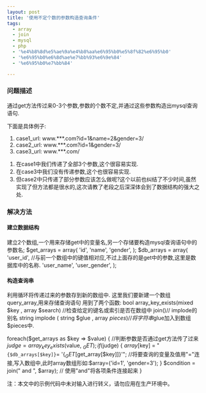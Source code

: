 ```yaml
---
layout: post
title: '使用不定个数的参数构造查询条件'
tags:
  - array
  - join
  - mysql
  - php
  - '%e4%b8%8d%e5%ae%9a%e4%b8%aa%e6%95%b0%e5%8f%82%e6%95%b0'
  - '%e6%95%b0%e6%8d%ae%e7%bb%93%e6%9e%84'
  - '%e6%95%b0%e7%bb%84'

---
```


<h3>问题描述</h3>

通过get方法传过来0-3个参数,参数的个数不定,并通过这些参数构造出mysql查询语句.

下面是具体例子:
<ol>
	<li>case1_url: www.***.com?id=1&amp;name=2&amp;gender=3/</li>
	<li>case2_url: www.***.com?id=1&amp;gender=3/</li>
	<li>case3_url: www.***.com/</li>
</ol>

<ol>
	<li>在case1中我们传递了全部3个参数,这个很容易实现.</li>
	<li>在case3中我们没有传递参数,这个也很容易实现.</li>
	<li>但case2中只传递了部分参数应该怎么做呢?这个以前也纠结了不少时间,虽然实现了但方法都是很水的,这次请教了老段之后深深体会到了数据结构的强大之处.</li>
</ol>

<h3>解决方法</h3>

<h4>建立数据结构</h4>

建立2个数组,一个用来存储get中的变量名,另一个存储要构造mysql查询语句中的参数名;
<coolcode lang="php" linenum="off">$get_arrays = array(
        'id',
        'name',
        'gender',
);
$db_arrays = array(
        'user_id',	//与前一个数组中的键值相对应,不过上面存的是get中的参数,这里是数据库中的名称.
        'user_name',
        'user_gender',
);</coolcode>

<h4>构造查询串</h4>

利用循环将传递过来的参数存到新的数组中.	这里我们要新建一个数组query_array,用来存储查询语句
用到了两个函数:
<coolcode lang="php" linenum="off">
bool array_key_exists(mixed $key , array $search) //检查给定的键名或索引是否在数组中
join()// implode的别名
string implode ( string $glue , array $pieces ) //将字符串$glue加入到数组$pieces中.</li>
</coolcode>

<coolcode lang="php" linenum="off">foreach($get_arrays as $key =&gt; $value)
{
        //判断参数是否通过get方法传了过来
        $judge = array_key_exists($value, $_GET);
        if($judge)
        {
                $array[$key] = "`{$db_arrays[$key]}`= '{$_GET[$get_array[$key]]}'";
                //将要查询的变量及值用"="连接,写入数组中,此时array数组形如:$array=('id=1', 'gender=3');
        }
        $condition = join(" and ", $array);		// 使用"and"将各项条件连接起来
}</coolcode>

注：本文中的示例代码中未对输入进行转义，请勿应用在生产环境中。
